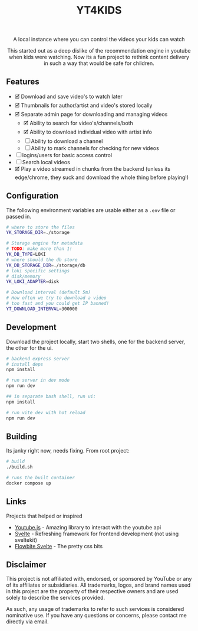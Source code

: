 
<h1 align="center">
  YT4KIDS
  <br>
  <br>
</h1>

<p align="center">A local instance where you can control the videos your kids can watch</p>

<p align="center">
This started out as a deep dislike of the recommendation engine in youtube when kids were watching.
Now its a fun project to rethink content delivery in such a way that would be safe for children.
</p>

## Features

*	&#x1F5F9; Download and save video's to watch later
* &#x1F5F9; Thumbnails for author/artist and video's stored locally
* &#x1F5F9; Separate admin page for downloading and managing videos
  * &#x1F5F9; Ability to search for video's/channels/both
  * &#x1F5F9; Ability to download individual video with artist info
  * &#x2610; Ability to download a channel
  * &#x2610; Ability to mark channels for checking for new videos
* &#x2610; logins/users for basic access control
* &#x2610; Search local videos
* &#x1F5F9; Play a video streamed in chunks from the backend (unless its edge/chrome, they suck and download the whole thing before playing!)

## Configuration
The following environment variables are usable either as a `.env` file or passed in.

```bash
# where to store the files
YK_STORAGE_DIR=./storage

# Storage engine for metadata
# TODO: make more than 1!
YK_DB_TYPE=LOKI
# where should the db store
YK_DB_STORAGE_DIR=./storage/db
# loki specific settings
# disk/memory
YK_LOKI_ADAPTER=disk

# Download interval (default 5m)
# How often we try to download a video
# too fast and you could get IP banned!
YT_DOWNLOAD_INTERVAL=300000
```

## Development

Download the project locally, start two shells, one for the backend server, the other for the ui.

```bash
# backend express server
# install deps
npm install

# run server in dev mode
npm run dev
```

```bash
## in separate bash shell, run ui:
npm install

# run vite dev with hot reload
npm run dev
```

## Building

Its janky right now, needs fixing. From root project:

```bash
# build
./build.sh

# runs the built container
docker compose up
```

## Links
Projects that helped or inspired

* [Youtube.js](https://github.com/LuanRT/YouTube.js) - Amazing library to interact with the youtube api
* [Svelte](https://svelte.dev/) - Refreshing framework for frontend development (not using sveltekit)
* [Flowbite Svelte](https://flowbite-svelte.com) - The pretty css bits

## Disclaimer
This project is not affiliated with, endorsed, or sponsored by YouTube or any of its affiliates or subsidiaries. All trademarks, logos, and brand names used in this project are the property of their respective owners and are used solely to describe the services provided.

As such, any usage of trademarks to refer to such services is considered nominative use. If you have any questions or concerns, please contact me directly via email.


